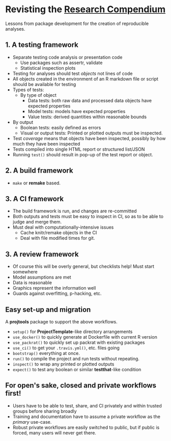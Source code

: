 # Revisting the [Research Compendium](https://github.com/ropensci/rrrpkg)

Lessons from package development for the creation of reproducible analyses.

## 1. A testing framework

-  Separate testing code analysis or presentation code
   - Use packages such as assertr, validate
   - Statistical inspection plots
-  Testing for analyses should test *objects* not lines of code
-  All objects created in the environment of an R markdown file or script
   should be available for testing
-  Types of tests:
   -  By type of object
      -  Data tests: both raw data and processed data objects have expected properties
      -  Model tests: models have expected properties
      -  Value tests: derived quantities within reasonable bounds
  -  By output
      -  Boolean tests: easily defined as errors
      -  Visual or output tests: Printed or plotted outputs must be inspected.
-   Test *coverage* means that objects have been inspected, possibly by how
    much they have been inspected
-   Tests compiled into single HTML report or structured list/JSON
-   Running `test()` should result in pop-up of the test report or object.

## 2. A build framework

-   `make` or **remake** based.


## 3. A CI framework

-   The build framework is run, and changes are re-committed
-   Both outputs and tests must be easy to inspect in CI, so as to be able to judge
    and merge them.
-   Must deal with computationally-intensive issues
    - Cache knitr/remake objects in the CI
    - Deal with file modified times for git.

## 3. A review framework

-   Of course this will be overly general, but checklists help! Must start somewhere
-   Model assumptions are met
-   Data is reasonable
-   Graphics represent the information well
-   Guards against overfitting, p-hacking, etc.

## Easy set-up and migration

A **projtools** package to support the above workflows.

-  `setup()` for **ProjectTemplate**-like directory arrangements
-  `use_docker()` to quickly generate at Dockerfile with current R version
-  `use_packrat()` to quickly set up packrat with existing packages
-  `use_ci()` to get your `.travis.yml()`, etc. files going
-  `bootstrap()` everything at once.
-  `run()` to compile the project and run tests without repeating.
-  `inspect()` to wrap any printed or plotted outputs
-  `expect()`  to test any boolean or similar **testthat**-like condition

## For open's sake, closed and private workflows first!

-  Users have to be able to test, share, and CI privately and within trusted
   groups before sharing broadly
-  Training and documentation have to assume a private workflow as the *primary* use-case.
-  Robust private workflows are easily switched to public, but if public is forced,
   many users will never get there.
